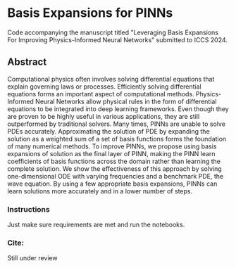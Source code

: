 # Basis Expansions for PINNs

Code accompanying the manuscript titled "Leveraging Basis Expansions For Improving Physics-Informed Neural Networks" submitted to ICCS 2024. 


## Abstract
Computational physics often involves solving differential equations that explain governing laws or processes. Efficiently solving differential equations forms an important aspect of computational methods. Physics-Informed Neural Networks allow physical rules in the form of differential equations to be integrated into deep learning frameworks. Even though they are proven to be highly useful in various applications, they are still outperformed by traditional solvers. Many times, PINNs are unable to solve PDEs accurately. Approximating the solution of PDE by expanding the solution as a weighted sum of a set of basis functions forms the foundation of many numerical methods. To improve PINNs, we propose using basis expansions of solution as the final layer of PINN, making the PINN learn coefficients of basis functions across the domain rather than learning the complete solution. We show the effectiveness of this approach by solving one-dimensional ODE with varying frequencies and a benchmark PDE, the wave equation. By using a few appropriate basis expansions, PINNs can learn solutions more accurately and in a lower number of steps.   


### Instructions

Just make sure requirements are met and run the notebooks.


### Cite:

Still under review 
